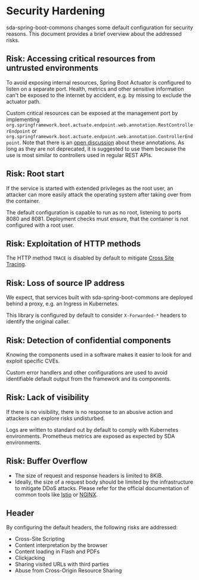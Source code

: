 # Security Hardening

sda-spring-boot-commons changes some default configuration for security reasons.
This document provides a brief overview about the addressed risks.

## Risk: Accessing critical resources from untrusted environments

To avoid exposing internal resources, Spring Boot Actuator is configured to listen on a separate
port.
Health, metrics and other sensitive information can't be exposed to the internet by accident, e.g.
by missing to exclude the actuator path.

Custom critical resources can be exposed at the management port by implementing
`org.springframework.boot.actuate.endpoint.web.annotation.RestControllerEndpoint` or
`org.springframework.boot.actuate.endpoint.web.annotation.ControllerEndpoint`.
Note that there is an [open discussion](https://github.com/spring-projects/spring-boot/issues/31768)
about these annotations.
As long as they are not deprecated, it is suggested to use them because the use is most similar to
controllers used in regular REST APIs.

## Risk: Root start

If the service is started with extended privileges as the root user, an attacker can more easily
attack the operating system after taking over from the container.

The default configuration is capable to run as no root, listening to ports 8080 and 8081.
Deployment checks must ensure, that the container is not configured with a root user.

## Risk: Exploitation of HTTP methods

The HTTP method `TRACE` is disabled by default to mitigate [Cross Site Tracing](https://owasp.org/www-community/attacks/Cross_Site_Tracing).

## Risk: Loss of source IP address

We expect, that services built with sda-spring-boot-commons are deployed behind a proxy, e.g. an
Ingress in Kubernetes.

This library is configured by default to consider `X-Forwarded-*` headers to identify the original
caller.

## Risk: Detection of confidential components

Knowing the components used in a software makes it easier to look for and exploit specific CVEs.

Custom error handlers and other configurations are used to avoid identifiable default output from
the framework and its components.

## Risk: Lack of visibility

If there is no visibility, there is no response to an abusive action and attackers can explore risks
undisturbed.

Logs are written to standard out by default to comply with Kubernetes environments.
Prometheus metrics are exposed as expected by SDA environments.

## Risk: Buffer Overflow

- The size of request and response headers is limited to 8KiB.
- Ideally, the size of a request body should be limited by the infrastructure to mitigate DDoS attacks.
  Please refer for the official documentation of common tools like [Istio](https://istio.io/latest/docs/reference/config/istio.mesh.v1alpha1/#MeshConfig-ExtensionProvider-EnvoyExternalAuthorizationRequestBody)
  or [NGINX](https://nginx.org/en/docs/http/ngx_http_core_module.html#client_max_body_size).

## Header

By configuring the default headers, the following risks are addressed:

- Cross-Site Scripting
- Content interpretation by the browser
- Content loading in Flash and PDFs
- Clickjacking
- Sharing visited URLs with third parties
- Abuse from Cross-Origin Resource Sharing
